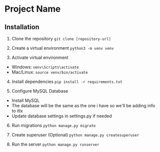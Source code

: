 # Project Name

## Installation

1. Clone the repository
```git clone [repository-url]```

2. Create a virtual environment
```python3 -m venv venv```

3. Activate virtual environment
- Windows: ```venv\Scripts\activate```
- Mac/Linux: ```source venv/bin/activate```

4. Install dependencies
```pip install -r requirements.txt```

5. Configure MySQL Database
- Install MySQL
- The database will be the same as the one i have so we'll be adding info to itlx
- Update database settings in settings.py if needed

6. Run migrations
```python manage.py migrate```

7. Create superuser (Optional)
```python manage.py createsuperuser```

8. Run the server
```python manage.py runserver```